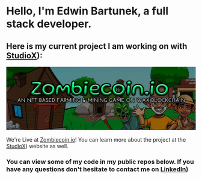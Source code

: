 # Hello, I'm Edwin Bartunek, a full stack developer.
## Here is my current project I am working on with [StudioX](https://www.studioxnfts.com/)):
<a href="https://www.zombiecoin.io/"><img src="https://github.com/etuned/etuned/raw/main/images/zombiecoin.jpeg" alt="Zombiecoin Banner"/></a>

 We're Live at [Zombiecoin.io](https://www.zombiecoin.io)! You can learn more about the project at the [StudioX](https://www.studioxnfts.com/)) website as well. 

### You can view some of my code in my public repos below. If you have any questions don't hesitate to contact me on [LinkedIn](https://www.linkedin.com/in/ebartunek))
 

